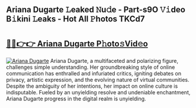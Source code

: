 ## Ariana Dugarte 𝙻eaked 𝙽u𝚍e - Part-s9O 𝚅𝚒deo B𝚒kini 𝙻eaks - Hot All 𝙿hotos TKCd7

# <h2><a href="http://ld58lg4.urlbe.top/?page=Ariana+Dugarte">🔗🔗👉👉 Ariana Dugarte P𝚑oto𝚜Vid𝚎o</a></h2>

[![Ariana Dugarte](https://i.imgur.com/eBuTRDB.gif)](http://ld58lg4.urlbe.top/?page=Ariana+Dugarte)
Ariana Dugarte, a multifaceted and polarizing figure, challenges simple understanding. Her groundbreaking style of online communication has enthralled and infuriated critics, igniting debates on privacy, artistic expression, and the evolving nature of virtual communities. Despite the ambiguity of her intentions, her impact on online culture is indisputable. Fueled by an unyielding resolve and undeniable enchantment, Ariana Dugarte progress in the digital realm is unyielding.
